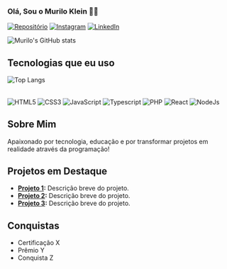 ### Olá, Sou o Murilo Klein 👋🏻

[![Repositório](https://img.shields.io/badge/dev.to-0A0A0A?style=for-the-badge&logo=devdotto&logoColor=white)](https://dev.to/muriloklein)
[![Instagram](https://img.shields.io/badge/Instagram-E4405F?style=for-the-badge&logo=instagram&logoColor=white)](https://instagram.com/muriloklein)
[![LinkedIn](https://img.shields.io/badge/LinkedIn-0077B5?style=for-the-badge&logo=linkedin&logoColor=white)](https://linkedin.com/in/muriloklein)

![Murilo's GitHub stats](https://github-readme-stats.vercel.app/api?username=muriloklein&show_icons=true&theme=dracula)

## Tecnologias que eu uso

![Top Langs](https://github-readme-stats.vercel.app/api/top-langs/?username=muriloklein&exclude_repo=github-readme-stats,muriloklein.github.io)

<div style="display:inline_block"><br/>
    <img src="https://img.shields.io/badge/HTML5-E34F26?style=for-the-badge&logo=html5&logoColor=white" alt="HTML5" align="center">
    <img src="https://img.shields.io/badge/CSS3-1572B6?style=for-the-badge&logo=css3&logoColor=white" alt="CSS3" align="center">
    <img src="https://img.shields.io/badge/JavaScript-F7DF1E?style=for-the-badge&logo=javascript&logoColor=black" alt="JavaScript" align="center">
    <img src="https://img.shields.io/badge/TypeScript-007ACC?style=for-the-badge&logo=typescript&logoColor=white" alt="Typescript" align="center">
    <img src="https://img.shields.io/badge/PHP-777BB4?style=for-the-badge&logo=php&logoColor=white" alt="PHP" align="center">
    <img src="https://img.shields.io/badge/React-20232A?style=for-the-badge&logo=react&logoColor=61DAFB" alt="React" align="center">
    <img src="https://img.shields.io/badge/Node.js-43853D?style=for-the-badge&logo=node.js&logoColor=white" alt="NodeJs" align="center">
</div>

## Sobre Mim

Apaixonado por tecnologia, educação e por transformar projetos em realidade através da programação!

## Projetos em Destaque

- **[Projeto 1](https://github.com/muriloklein/projeto1):** Descrição breve do projeto.
- **[Projeto 2](https://github.com/muriloklein/projeto2):** Descrição breve do projeto.
- **[Projeto 3](https://github.com/muriloklein/projeto3):** Descrição breve do projeto.

## Conquistas

- Certificação X
- Prêmio Y
- Conquista Z
